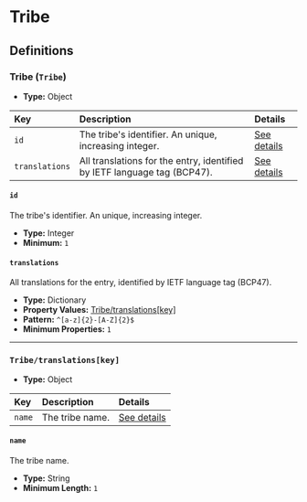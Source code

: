 # Tribe

## Definitions

### <a name="Tribe"></a> Tribe (`Tribe`)

- **Type:** Object

Key | Description | Details
:-- | :-- | :--
`id` | The tribe's identifier. An unique, increasing integer. | <a href="#Tribe/id">See details</a>
`translations` | All translations for the entry, identified by IETF language tag (BCP47). | <a href="#Tribe/translations">See details</a>

#### <a name="Tribe/id"></a> `id`

The tribe's identifier. An unique, increasing integer.

- **Type:** Integer
- **Minimum:** `1`

#### <a name="Tribe/translations"></a> `translations`

All translations for the entry, identified by IETF language tag (BCP47).

- **Type:** Dictionary
- **Property Values:** <a href="#Tribe/translations[key]">Tribe/translations[key]</a>
- **Pattern:** `^[a-z]{2}-[A-Z]{2}$`
- **Minimum Properties:** `1`

---

### <a name="Tribe/translations[key]"></a> `Tribe/translations[key]`

- **Type:** Object

Key | Description | Details
:-- | :-- | :--
`name` | The tribe name. | <a href="#Tribe/translations[key]/name">See details</a>

#### <a name="Tribe/translations[key]/name"></a> `name`

The tribe name.

- **Type:** String
- **Minimum Length:** `1`

